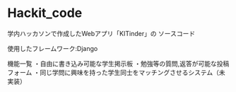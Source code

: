 # Hackit_code
学内ハッカソンで作成したWebアプリ「KITinder」の
ソースコード

使用したフレームワーク:Django

機能一覧
・自由に書き込み可能な学生掲示板
・勉強等の質問,返答が可能な投稿フォーム
・同じ学問に興味を持った学生同士をマッチングさせるシステム（未実装）
